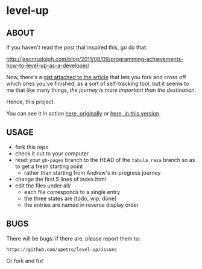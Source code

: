 level-up
================================================================================

ABOUT
--------------------------------------------------------------------------------
If you haven't read the post that inspired this, go do that:

http://jasonrudolph.com/blog/2011/08/09/programming-achievements-how-to-level-up-as-a-developer/

Now, there's a [gist attached to the article](https://gist.github.com/1133830)
that lets you fork and cross off which ones you've finished, as a sort of
self-tracking tool, but it seems to me that like many things,
*the journey is more important than the destination*.

Hence, this project.

You can see it in action [here, originally](http://thenoviceoof.github.com/level-up/) or [here, in this version](http://apetro.github.com/level-up/).

USAGE
--------------------------------------------------------------------------------
 * fork this repo
 * check it out to your computer
 * reset your `gh-pages` branch to the HEAD of the `tabula_rasa` branch so as to get a fresh starting point
   * rather than starting from Andrew's in-progress journey
 * change the first 5 lines of index.html
 * edit the files under all/
   * each file corresponds to a single entry
   * the three states are [todo, wip, done]
   * the entries are named in reverse display order

BUGS
--------------------------------------------------------------------------------
There will be bugs: if there are, please report them to:

    https://github.com/apetro/level-up/issues

Or fork and fix!
